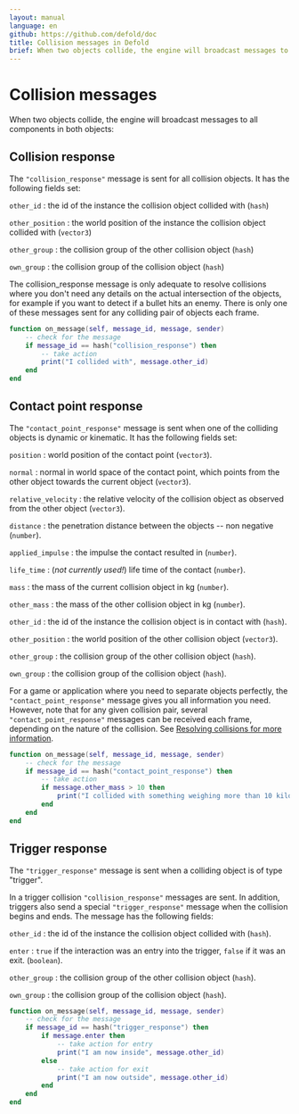 ```yaml
---
layout: manual
language: en
github: https://github.com/defold/doc
title: Collision messages in Defold
brief: When two objects collide, the engine will broadcast messages to all components in both objects.
---
```


# Collision messages

When two objects collide, the engine will broadcast messages to all components in both objects:

## Collision response

The `"collision_response"` message is sent for all collision objects. It has the following fields set:

`other_id`
: the id of the instance the collision object collided with (`hash`)

`other_position`
: the world position of the instance the collision object collided with (`vector3`)

`other_group`
: the collision group of the other collision object (`hash`)

`own_group`
: the collision group of the collision object (`hash`)

The collision_response message is only adequate to resolve collisions where you don't need any details on the actual intersection of the objects, for example if you want to detect if a bullet hits an enemy. There is only one of these messages sent for any colliding pair of objects each frame.

```Lua
function on_message(self, message_id, message, sender)
    -- check for the message
    if message_id == hash("collision_response") then
        -- take action
        print("I collided with", message.other_id)
    end
end
```

## Contact point response

The `"contact_point_response"` message is sent when one of the colliding objects is dynamic or kinematic. It has the following fields set:

`position`
: world position of the contact point (`vector3`).

`normal`
: normal in world space of the contact point, which points from the other object towards the current object (`vector3`).

`relative_velocity`
: the relative velocity of the collision object as observed from the other object (`vector3`).

`distance`
: the penetration distance between the objects -- non negative (`number`).

`applied_impulse`
: the impulse the contact resulted in (`number`).

`life_time`
: (*not currently used!*) life time of the contact (`number`).

`mass`
: the mass of the current collision object in kg (`number`).

`other_mass`
: the mass of the other collision object in kg (`number`).

`other_id`
: the id of the instance the collision object is in contact with (`hash`).

`other_position`
: the world position of the other collision object (`vector3`).

`other_group`
: the collision group of the other collision object (`hash`).

`own_group`
: the collision group of the collision object (`hash`).

For a game or application where you need to separate objects perfectly, the `"contact_point_response"` message gives you all information you need. However, note that for any given collision pair, several `"contact_point_response"` messages can be received each frame, depending on the nature of the collision. See [Resolving collisions for more information](/manuals/physics-resolving-collisions).

```Lua
function on_message(self, message_id, message, sender)
    -- check for the message
    if message_id == hash("contact_point_response") then
        -- take action
        if message.other_mass > 10 then
            print("I collided with something weighing more than 10 kilos!")
        end
    end
end
```

## Trigger response

The `"trigger_response"`  message is sent when a colliding object is of type "trigger".


In a trigger collision `"collision_response"` messages are sent. In addition, triggers also send a special `"trigger_response"` message when the collision begins and ends. The message has the following fields:

`other_id`
: the id of the instance the collision object collided with (`hash`).

`enter`
: `true` if the interaction was an entry into the trigger, `false` if it was an exit. (`boolean`).

`other_group`
: the collision group of the other collision object (`hash`).

`own_group`
: the collision group of the collision object (`hash`).

```Lua
function on_message(self, message_id, message, sender)
    -- check for the message
    if message_id == hash("trigger_response") then
        if message.enter then
            -- take action for entry
            print("I am now inside", message.other_id)
        else
            -- take action for exit
            print("I am now outside", message.other_id)
        end
    end
end
```

